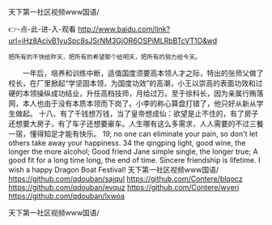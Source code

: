 
天下第一社区视频www国语/




👉-点-此-进-入-观看  http://www.baidu.com/link?url=jHz8AcivB1yuSpc8sJSrNM3GjOR6OSPiMLRbBTcVT1O&wd




	把所有的不快给昨天，把所有的希望那个给明天，把所有的努力给今天。
　　一年后，培养和训练中断，适值国度须要高本领人才之际，特出的张师父做了校长，在厂里掀起“学坚固本领，为国度功效”的高潮，小王以崇高的表面功效和过硬的本领操纵成功结业，升任高档技师，月给过万。至于徐科长，因为亲属行贿落网，本人也由于没有本质本领而下岗了。小李的称心算盘打错了，他只好从新从学生做起。
	十八、有了千钱想万钱，当了皇帝想成仙：欲望是止不住的，有了房子还想要大房子，有了车子还想要豪车。人生哪有这么多需求，人人需要的不过三餐一宿，懂得知足才能有快乐。
19, no one can eliminate your pain, so don't let others take away your happiness.
34 the qingping light, good wine, the longer the more alcohol;
Good friend Jane simple single, the longer true;
A good fit for a long time long, the end of time.
Sincere friendship is lifetime.
I wish a happy Dragon Boat Festival!
天下第一社区视频www国语/ https://github.com/qdouban/sajqul
https://github.com/Contere/blqocz
https://github.com/qdouban/evquz
https://github.com/Contere/wyeri
https://github.com/qdouban/lxwoa





天下第一社区视频www国语/
